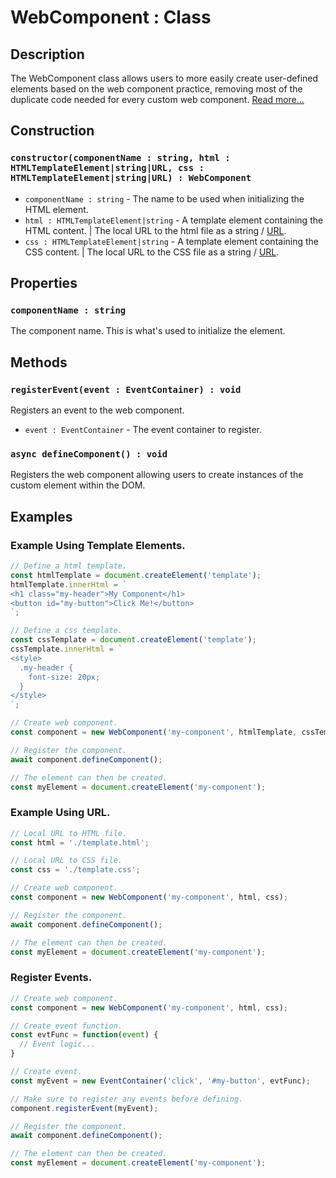 # WebComponent : Class
## Description
The WebComponent class allows users to more easily create user-defined elements based on the web component practice, removing most of the duplicate code needed for every custom web component.
[Read more...](https://developer.mozilla.org/en-US/docs/Web/API/Web_components)

## Construction

### `constructor(componentName : string, html : HTMLTemplateElement|string|URL, css : HTMLTemplateElement|string|URL) : WebComponent`
* `componentName : string` - The name to be used when initializing the HTML element.
* `html : HTMLTemplateElement|string` - A template element containing the HTML content. | The local URL to the html file as a string / [URL](https://nodejs.org/api/url.html#the-whatwg-url-api).
* `css : HTMLTemplateElement|string` - A template element containing the CSS content. | The local URL to the CSS file as a string / [URL](https://nodejs.org/api/url.html#the-whatwg-url-api).

## Properties

### `componentName : string`
The component name. This is what's used to initialize the element.

## Methods

### `registerEvent(event : EventContainer) : void`
Registers an event to the web component.

* `event : EventContainer` - The event container to register.

### `async defineComponent() : void`
Registers the web component allowing users to create instances of the custom element within the DOM.

## Examples

### Example Using Template Elements.
```js
// Define a html template.
const htmlTemplate = document.createElement('template');
htmlTemplate.innerHtml = `
<h1 class="my-header">My Component</h1>
<button id="my-button">Click Me!</button>
`;

// Define a css template.
const cssTemplate = document.createElement('template');
cssTemplate.innerHtml = `
<style>
  .my-header {
    font-size: 20px;
  }
</style>
`;

// Create web component.
const component = new WebComponent('my-component', htmlTemplate, cssTemplate);

// Register the component.
await component.defineComponent();

// The element can then be created.
const myElement = document.createElement('my-component');
```

### Example Using URL.
```js
// Local URL to HTML file.
const html = './template.html';

// Local URL to CSS file.
const css = './template.css';

// Create web component.
const component = new WebComponent('my-component', html, css);

// Register the component.
await component.defineComponent();

// The element can then be created.
const myElement = document.createElement('my-component');
```

### Register Events.
```js
// Create web component.
const component = new WebComponent('my-component', html, css);

// Create event function.
const evtFunc = function(event) {
  // Event logic...
}

// Create event.
const myEvent = new EventContainer('click', '#my-button', evtFunc);

// Make sure to register any events before defining.
component.registerEvent(myEvent);

// Register the component.
await component.defineComponent();

// The element can then be created.
const myElement = document.createElement('my-component');
```